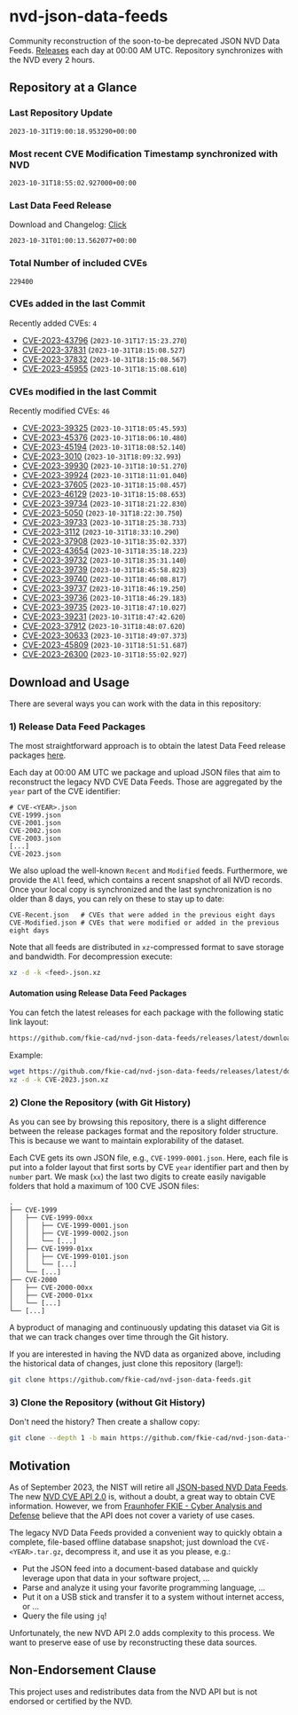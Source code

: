 # nvd-json-data-feeds

Community reconstruction of the soon-to-be deprecated JSON NVD Data Feeds. 
[Releases](https://github.com/fkie-cad/nvd-json-data-feeds/releases/latest) each day at 00:00 AM UTC.
Repository synchronizes with the NVD every 2 hours.

## Repository at a Glance

### Last Repository Update

```plain
2023-10-31T19:00:18.953290+00:00
```

### Most recent CVE Modification Timestamp synchronized with NVD

```plain
2023-10-31T18:55:02.927000+00:00
```

### Last Data Feed Release

Download and Changelog: [Click](https://github.com/fkie-cad/nvd-json-data-feeds/releases/latest)

```plain
2023-10-31T01:00:13.562077+00:00
```

### Total Number of included CVEs

```plain
229400
```

### CVEs added in the last Commit

Recently added CVEs: `4`

* [CVE-2023-43796](CVE-2023/CVE-2023-437xx/CVE-2023-43796.json) (`2023-10-31T17:15:23.270`)
* [CVE-2023-37831](CVE-2023/CVE-2023-378xx/CVE-2023-37831.json) (`2023-10-31T18:15:08.527`)
* [CVE-2023-37832](CVE-2023/CVE-2023-378xx/CVE-2023-37832.json) (`2023-10-31T18:15:08.567`)
* [CVE-2023-45955](CVE-2023/CVE-2023-459xx/CVE-2023-45955.json) (`2023-10-31T18:15:08.610`)


### CVEs modified in the last Commit

Recently modified CVEs: `46`

* [CVE-2023-39325](CVE-2023/CVE-2023-393xx/CVE-2023-39325.json) (`2023-10-31T18:05:45.593`)
* [CVE-2023-45376](CVE-2023/CVE-2023-453xx/CVE-2023-45376.json) (`2023-10-31T18:06:10.480`)
* [CVE-2023-45194](CVE-2023/CVE-2023-451xx/CVE-2023-45194.json) (`2023-10-31T18:08:52.140`)
* [CVE-2023-3010](CVE-2023/CVE-2023-30xx/CVE-2023-3010.json) (`2023-10-31T18:09:32.993`)
* [CVE-2023-39930](CVE-2023/CVE-2023-399xx/CVE-2023-39930.json) (`2023-10-31T18:10:51.270`)
* [CVE-2023-39924](CVE-2023/CVE-2023-399xx/CVE-2023-39924.json) (`2023-10-31T18:11:01.040`)
* [CVE-2023-37605](CVE-2023/CVE-2023-376xx/CVE-2023-37605.json) (`2023-10-31T18:15:08.457`)
* [CVE-2023-46129](CVE-2023/CVE-2023-461xx/CVE-2023-46129.json) (`2023-10-31T18:15:08.653`)
* [CVE-2023-39734](CVE-2023/CVE-2023-397xx/CVE-2023-39734.json) (`2023-10-31T18:21:22.830`)
* [CVE-2023-5050](CVE-2023/CVE-2023-50xx/CVE-2023-5050.json) (`2023-10-31T18:22:30.750`)
* [CVE-2023-39733](CVE-2023/CVE-2023-397xx/CVE-2023-39733.json) (`2023-10-31T18:25:38.733`)
* [CVE-2023-3112](CVE-2023/CVE-2023-31xx/CVE-2023-3112.json) (`2023-10-31T18:33:10.290`)
* [CVE-2023-37908](CVE-2023/CVE-2023-379xx/CVE-2023-37908.json) (`2023-10-31T18:35:02.337`)
* [CVE-2023-43654](CVE-2023/CVE-2023-436xx/CVE-2023-43654.json) (`2023-10-31T18:35:18.223`)
* [CVE-2023-39732](CVE-2023/CVE-2023-397xx/CVE-2023-39732.json) (`2023-10-31T18:35:31.140`)
* [CVE-2023-39739](CVE-2023/CVE-2023-397xx/CVE-2023-39739.json) (`2023-10-31T18:45:58.823`)
* [CVE-2023-39740](CVE-2023/CVE-2023-397xx/CVE-2023-39740.json) (`2023-10-31T18:46:08.817`)
* [CVE-2023-39737](CVE-2023/CVE-2023-397xx/CVE-2023-39737.json) (`2023-10-31T18:46:19.250`)
* [CVE-2023-39736](CVE-2023/CVE-2023-397xx/CVE-2023-39736.json) (`2023-10-31T18:46:29.183`)
* [CVE-2023-39735](CVE-2023/CVE-2023-397xx/CVE-2023-39735.json) (`2023-10-31T18:47:10.027`)
* [CVE-2023-39231](CVE-2023/CVE-2023-392xx/CVE-2023-39231.json) (`2023-10-31T18:47:42.620`)
* [CVE-2023-37912](CVE-2023/CVE-2023-379xx/CVE-2023-37912.json) (`2023-10-31T18:48:07.620`)
* [CVE-2023-30633](CVE-2023/CVE-2023-306xx/CVE-2023-30633.json) (`2023-10-31T18:49:07.373`)
* [CVE-2023-45809](CVE-2023/CVE-2023-458xx/CVE-2023-45809.json) (`2023-10-31T18:51:51.687`)
* [CVE-2023-26300](CVE-2023/CVE-2023-263xx/CVE-2023-26300.json) (`2023-10-31T18:55:02.927`)


## Download and Usage

There are several ways you can work with the data in this repository:

### 1) Release Data Feed Packages

The most straightforward approach is to obtain the latest Data Feed release packages [here](https://github.com/fkie-cad/nvd-json-data-feeds/releases/latest).

Each day at 00:00 AM UTC we package and upload JSON files that aim to reconstruct the legacy NVD CVE Data Feeds.
Those are aggregated by the `year` part of the CVE identifier:

```
# CVE-<YEAR>.json
CVE-1999.json
CVE-2001.json
CVE-2002.json
CVE-2003.json
[...]
CVE-2023.json
```

We also upload the well-known `Recent` and `Modified` feeds.
Furthermore, we provide the `All` feed, which contains a recent snapshot of all NVD records.
Once your local copy is synchronized and the last synchronization is no older than 8 days, you can rely on these to stay up to date:

```plain
CVE-Recent.json   # CVEs that were added in the previous eight days
CVE-Modified.json # CVEs that were modified or added in the previous eight days
```

Note that all feeds are distributed in `xz`-compressed format to save storage and bandwidth.
For decompression execute:

```sh
xz -d -k <feed>.json.xz
```


#### Automation using Release Data Feed Packages

You can fetch the latest releases for each package with the following static link layout:

```sh
https://github.com/fkie-cad/nvd-json-data-feeds/releases/latest/download/CVE-<YEAR>.json.xz
```

Example:

```sh
wget https://github.com/fkie-cad/nvd-json-data-feeds/releases/latest/download/CVE-2023.json.xz
xz -d -k CVE-2023.json.xz
```

### 2) Clone the Repository (with Git History)

As you can see by browsing this repository, there is a slight difference between the release packages format and the repository folder structure.
This is because we want to maintain explorability of the dataset.

Each CVE gets its own JSON file, e.g., `CVE-1999-0001.json`.
Here, each file is put into a folder layout that first sorts by CVE `year` identifier part and then by `number` part.
We mask (`xx`) the last two digits to create easily navigable folders that hold a maximum of 100 CVE JSON files:

```plain
.
├── CVE-1999
│   ├── CVE-1999-00xx
│   │   ├── CVE-1999-0001.json
│   │   ├── CVE-1999-0002.json
│   │   └── [...]
│   ├── CVE-1999-01xx
│   │   ├── CVE-1999-0101.json
│   │   └── [...]
│   └── [...]
├── CVE-2000
│   ├── CVE-2000-00xx
│   ├── CVE-2000-01xx
│   └── [...]
└── [...]
```

A byproduct of managing and continuously updating this dataset via Git is that we can track changes over time through the Git history.

If you are interested in having the NVD data as organized above, including the historical data of changes, just clone this repository (large!):

```sh
git clone https://github.com/fkie-cad/nvd-json-data-feeds.git
```

### 3) Clone the Repository (without Git History)

Don't need the history? Then create a shallow copy:

```sh
git clone --depth 1 -b main https://github.com/fkie-cad/nvd-json-data-feeds.git
```

## Motivation

As of September 2023, the NIST will retire all [JSON-based NVD Data Feeds](https://nvd.nist.gov/vuln/data-feeds#divRetirementBanner-1).
The new [NVD CVE API 2.0](https://nvd.nist.gov/developers/vulnerabilities) is, without a doubt, a great way to obtain CVE information.
However, we from [Fraunhofer FKIE - Cyber Analysis and Defense](https://www.fkie.fraunhofer.de/en/departments/cad.html) believe that the API does not cover a variety of use cases.

The legacy NVD Data Feeds provided a convenient way to quickly obtain a complete, file-based offline database snapshot; just download the `CVE-<YEAR>.tar.gz`, decompress it, and use it as you please, e.g.:

* Put the JSON feed into a document-based database and quickly leverage upon that data in your software project, ...
* Parse and analyze it using your favorite programming language, ...
* Put it on a USB stick and transfer it to a system without internet access, or ...
* Query the file using `jq`!

Unfortunately, the new NVD API 2.0 adds complexity to this process.
We want to preserve ease of use by reconstructing these data sources.

## Non-Endorsement Clause

This project uses and redistributes data from the NVD API but is not endorsed or certified by the NVD.